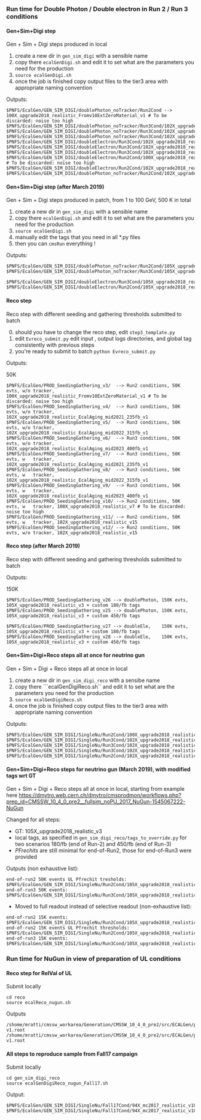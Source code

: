 ### Run time for Double Photon / Double electron in Run 2 / Run 3 conditions

#### Gen+Sim+Digi step
Gen + Sim + Digi steps produced in local

1) create a new dir in ```gen_sim_digi``` with a sensible name
2) copy there ```ecalGenDigi.sh``` and edit it to set what are the parameters you need for the production
3) ```source ecalGenDigi.sh```
4) once the job is finished copy output files to the tier3 area with appropriate naming convention

Outputs:
```
$PNFS/EcalGen/GEN_SIM_DIGI/doublePhoton_noTracker/Run2Cond --> 100X_upgrade2018_realistic_Fromv10ExtZeroMaterial_v1 # To be discarded: noise too high
$PNFS/EcalGen/GEN_SIM_DIGI/doublePhoton_noTracker/Run3Cond/102X_upgrade2018_realistic_EcalAging_mid2021_235fb_v1
$PNFS/EcalGen/GEN_SIM_DIGI/doublePhoton_noTracker/Run3Cond/102X_upgrade2018_realistic_EcalAging_mid2022_315fb_v1 
$PNFS/EcalGen/GEN_SIM_DIGI/doublePhoton_noTracker/Run3Cond/102X_upgrade2018_realistic_EcalAging_mid2023_400fb_v1
$PNFS/EcalGen/GEN_SIM_DIGI/doubleElectron/Run3Cond/102X_upgrade2018_realistic_EcalAging_mid2021_235fb_v1 
$PNFS/EcalGen/GEN_SIM_DIGI/doubleElectron/Run3Cond/102X_upgrade2018_realistic_EcalAging_mid2022_315fb_v1
$PNFS/EcalGen/GEN_SIM_DIGI/doubleElectron/Run3Cond/102X_upgrade2018_realistic_EcalAging_mid2023_400fb_v1
$PNFS/EcalGen/GEN_SIM_DIGI/doubleElectron/Run2Cond/100X_upgrade2018_realistic_v7 # To be discarded: noise too high
$PNFS/EcalGen/GEN_SIM_DIGI/doubleElectron/Run2Cond/102X_upgrade2018_realistic_v15
$PNFS/EcalGen/GEN_SIM_DIGI/doublePhoton_noTracker/Run2Cond/102X_upgrade2018_realistic_v15
```
#### Gen+Sim+Digi step (after March 2019)
Gen + Sim + Digi steps produced in patch, from 1 to 100 GeV, 500 K in total

1) create a new dir in ```gen_sim_digi``` with a sensible name
2) copy there ```ecalGenDigi.sh``` and edit it to set what are the parameters you need for the production
3) ```source ecalGenDigi.sh```
4) manually edit the tags that you need in all *.py files
5) then you can ```cmsRun``` everything !

Outputs:
```
$PNFS/EcalGen/GEN_SIM_DIGI/doublePhoton_noTracker/Run2Cond/105X_upgrade2018_realistic_v3/
$PNFS/EcalGen/GEN_SIM_DIGI/doublePhoton_noTracker/Run3Cond/105X_upgrade2018_realistic_v3/

$PNFS/EcalGen/GEN_SIM_DIGI/doubleElectron/Run3Cond/105X_upgrade2018_realistic_v3/
$PNFS/EcalGen/GEN_SIM_DIGI/doubleElectron/Run2Cond/105X_upgrade2018_realistic_v3/

```

#### Reco step
Reco step with different seeding and gathering thresholds submitted to batch

0) should you have to change the reco step, edit ```step3_template.py```
1) edit ```Evreco_submit.py``` edit input , output logs directories, and global tag consistently with previous steps
2) you're ready to submit to batch ```python Evreco_submit.py```

Outputs:

50K
```
$PNFS/EcalGen/PROD_SeedingGathering_v3/  --> Run2 conditions, 50K evts, w/o tracker, 100X_upgrade2018_realistic_Fromv10ExtZeroMaterial_v1 # To be discarded: noise too high
$PNFS/EcalGen/PROD_SeedingGathering_v4/  --> Run3 conditions, 50K evts, w/o tracker, 102X_upgrade2018_realistic_EcalAging_mid2021_235fb_v1
$PNFS/EcalGen/PROD_SeedingGathering_v5/  --> Run3 conditions, 50K evts, w/o tracker, 102X_upgrade2018_realistic_EcalAging_mid2022_315fb_v1
$PNFS/EcalGen/PROD_SeedingGathering_v6/  --> Run3 conditions, 50K evts, w/o tracker, 102X_upgrade2018_realistic_EcalAging_mid2023_400fb_v1
$PNFS/EcalGen/PROD_SeedingGathering_v7/  --> Run3 conditions, 50K evts, w   tracker, 102X_upgrade2018_realistic_EcalAging_mid2021_235fb_v1
$PNFS/EcalGen/PROD_SeedingGathering_v8/  --> Run3 conditions, 50K evts, w   tracker, 102X_upgrade2018_realistic_EcalAging_mid2022_315fb_v1
$PNFS/EcalGen/PROD_SeedingGathering_v9/  --> Run3 conditions, 50K evts, w   tracker, 102X_upgrade2018_realistic_EcalAging_mid2023_400fb_v1
$PNFS/EcalGen/PROD_SeedingGathering_v10/ --> Run2 conditions, 50K evts, w   tracker, 100X_upgrade2018_realistic_v7 # To be discarded: noise too high
$PNFS/EcalGen/PROD_SeedingGathering_v11/ --> Run2 conditions, 50K evts, w   tracker, 102X_upgrade2018_realistic_v15
$PNFS/EcalGen/PROD_SeedingGathering_v12/ --> Run2 conditions, 50K evts, w/o tracker, 102X_upgrade2018_realistic_v15
```

#### Reco step (after March 2019)
Reco step with different seeding and gathering thresholds submitted to batch

Outputs:

150K

```
$PNFS/EcalGen/PROD_SeedingGathering_v26 --> doublePhoton, 150K evts, 105X_upgrade2018_realistic_v3 + custom 180/fb tags
$PNFS/EcalGen/PROD_SeedingGathering_v25 --> doublePhoton, 150K evts, 105X_upgrade2018_realistic_v3 + custom 450/fb tags

$PNFS/EcalGen/PROD_SeedingGathering_v27 --> doubleEle,    150K evts, 105X_upgrade2018_realistic_v3 + custom 180/fb tags
$PNFS/EcalGen/PROD_SeedingGathering_v28 --> doubleEle,    150K evts, 105X_upgrade2018_realistic_v3 + custom 450/fb tags

```


#### Gen+Sim+Digi+Reco steps all at once for neutrino gun
Gen + Sim + Digi + Reco steps all at once in local

1) create a new dir in ```gen_sim_digi_reco``` with a sensibe name
2) copy there ```ecalGenDigiReco.sh`` and edit it to set what are the parameters you need for the production
3) ```source ecalGenDigiReco.sh```
4) once the job is finished copy output files to the tier3 area with appropriate naming convention

Outputs:
```
$PNFS/EcalGen/GEN_SIM_DIGI/SingleNu/Run2Cond/100X_upgrade2018_realistic_v7/SingleNuE10_GEN_SIM_DIGI_RECO.root
$PNFS/EcalGen/GEN_SIM_DIGI/SingleNu/Run3Cond/102X_upgrade2018_realistic_EcalAging_mid2021_235fb_v1/SingleNuE10_GEN_SIM_DIGI_RECO.root
$PNFS/EcalGen/GEN_SIM_DIGI/SingleNu/Run3Cond/102X_upgrade2018_realistic_EcalAging_mid2022_315fb_v1/SingleNuE10_GEN_SIM_DIGI_RECO.root
$PNFS/EcalGen/GEN_SIM_DIGI/SingleNu/Run3Cond/102X_upgrade2018_realistic_EcalAging_mid2023_400fb_v1/SingleNuE10_GEN_SIM_DIGI_RECO.root
$PNFS/EcalGen/GEN_SIM_DIGI/SingleNu/Run2Cond/102X_upgrade2018_realistic_v15/SingleNuE10_GEN_SIM_DIGI_RECO.root
```

#### Gen+Sim+Digi+Reco steps for neutrino gun (March 2019), with modified tags wrt GT
Gen + Sim + Digi + Reco steps all at once in local, starting from example here https://dmytro.web.cern.ch/dmytro/cmsprodmon/workflows.php?prep_id=CMSSW_10_4_0_pre2__fullsim_noPU_2017_NuGun-1545067222-NuGun

Changed for all steps:
* GT: 105X_upgrade2018_realistic_v3
* local tags, as specified in ```gen_sim_digi_reco/tags_to_override.py``` for two scenarios 180/fb (end of Run-2) and 450/fb (end of Run-3)
* *PFrechits* are still minimal for end-of-Run2, those for end-of-Run3 were provided 

Outputs (non exhaustive list):
```
end-of-run2 50K events UL Pfrechit tresholds:    $PNFS/EcalGen/GEN_SIM_DIGI/SingleNu/Run2Cond/105X_upgrade2018_realistic_v3/SingleNuE10_GEN_SIM_DIGI_RECO_50K_ULPFRecHits.root
end-of-run3 50K events:    $PNFS/EcalGen/GEN_SIM_DIGI/SingleNu/Run3Cond/105X_upgrade2018_realistic_v3/SingleNuE10_GEN_SIM_DIGI_RECO_50K.root
```

* Moved to full readout instead of selective readout (non-exhaustive list):
```
end-of-run2 15K events:   $PNFS/EcalGen/GEN_SIM_DIGI/SingleNu/Run2Cond/105X_upgrade2018_realistic_v3/SingleNuE10_GEN_SIM_DIGI_RECO_FullReadout.root
end-of-run2 15K events UL Pfrechit thresholds: $PNFS/EcalGen/GEN_SIM_DIGI/SingleNu/Run2Cond/105X_upgrade2018_realistic_v3/SingleNuE10_GEN_SIM_DIGI_RECO_FullReadout_ULPFrecHits.root
end-of-run3 15K events:   $PNFS/EcalGen/GEN_SIM_DIGI/SingleNu/Run3Cond/105X_upgrade2018_realistic_v3/SingleNuE10_GEN_SIM_DIGI_RECO_FullReadout.root
```

### Run time for NuGun in view of preparation of UL conditions 

#### Reco step for RelVal of UL
Submit locally 
```
cd reco
source ecalReco_nugun.sh
```
Outputs
```
/shome/mratti/cmssw_workarea/Generation/CMSSW_10_4_0_pre2/src/ECALGen/private_production/reco/nugun_reco_103X_AB/RelValNuGun_103X_mc2017_realistic_v2_AB_v01_HS-v1.root
/shome/mratti/cmssw_workarea/Generation/CMSSW_10_4_0_pre2/src/ECALGen/private_production/reco/nugun_reco_103X_AC/RelValNuGun_103X_mc2017_realistic_v2_AC_v01_HS-v1.root
```

#### All steps to reproduce sample from Fall17 campaign
Submit locally
```
cd gen_sim_digi_reco
source ecalGenDigiReco_nugun_Fall17.sh
```
Output:
```
$PNFS/EcalGen/GEN_SIM_DIGI/SingleNu/Fall17Cond/94X_mc2017_realistic_v10/SingleNuE10_GEN_SIM_DIGI_RECO.root
$PNFS/EcalGen/GEN_SIM_DIGI/SingleNu/Fall17Cond/94X_mc2017_realistic_v10/SingleNuE10_GEN_SIM_DIGI.root
```

